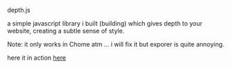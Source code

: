 depth.js

a simple javascript library i built (building) which gives depth to your website, creating a subtle sense of style.

Note: it only works in Chome atm ... i will fix it but exporer is quite annoying.

here it in action <a href="http://www.benmcphail.com/profile/fun/depth">here</a>